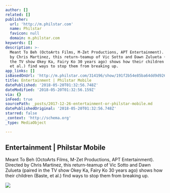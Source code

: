 ```yaml
---
author: []
related: []
publisher:
  url: 'http://m.philstar.com'
  name: Philstar
  favicon: null
  domain: m.philstar.com
keywords: []
description: >-
  Meant To Beh (OctoArts Films, M-Zet Productions, APT Entertainment). Directed
  by Chris Martinez, this return-teamup of Vic Sotto and Dawn Zulueta (paired in
  the TV show Okey Ka, Fairy Ko 30 years ago) shows how their children (Baste,
  et al.) find ways to stop them from breaking up.
app_links: []
isBasedOnUrl: 'http://m.philstar.com/314196/show/191f2b54e85ba64dd9d9268d26bf6f27/?'
title: Entertainment | Philstar Mobile
datePublished: '2018-05-20T01:32:56.748Z'
dateModified: '2018-05-20T01:32:56.159Z'
via: {}
inFeed: true
sourcePath: _posts/2017-12-26-entertainment-or-philstar-mobile.md
datePublishedOriginal: '2018-05-20T01:32:56.748Z'
starred: false
_context: 'http://schema.org'
_type: MediaObject

---
```

<article style=""><h1>Entertainment | Philstar Mobile</h1><p>Meant To Beh (OctoArts Films, M-Zet Productions, APT Entertainment). Directed by Chris Martinez, this return-teamup of Vic Sotto and Dawn Zulueta (paired in the TV show Okey Ka, Fairy Ko 30 years ago) shows how their children (Baste, et al.) find ways to stop them from breaking up.</p><img src="http://img.mofuse.net/?w=570&amp;h=0&amp;c=0&amp;t=2&amp;i=80f2c8ee7542896ed15e3296a6cd0df2&amp;z=1&amp;s=http%3A%2F%2Fmedia.philstar.com%2Fimages%2Fthe-philippine-star%2Fentertainment%2F20171225%2Fwhat-to-watch-1.jpg" /></article>